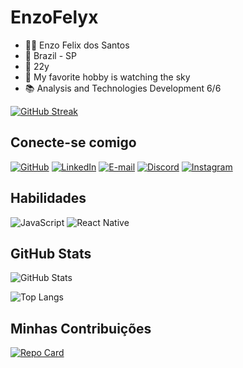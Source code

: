 # EnzoFelyx

- 👨‍💻 Enzo Felix dos Santos
- 📌 Brazil - SP
- 🌱 22y
- 🔭 My favorite hobby is watching the sky
- 📚 Analysis and Technologies Development 6/6

[![GitHub Streak](https://streak-stats.demolab.com/?user=EnzoFelyx&theme=bear&background=000&border=30A3DC&dates=FFF)](https://git.io/streak-stats)

## Conecte-se comigo

[![GitHub](https://img.shields.io/badge/GitHub-000?style=for-the-badge&logo=github&logoColor=0E76A8)](https://www.github.com/EnzoFelyx/)
[![LinkedIn](https://img.shields.io/badge/LinkedIn-FFF?style=for-the-badge&logo=linkedin&logoColor=0E76A8)](https://www.linkedin.com/in/enzofelyx/)
[![E-mail](https://img.shields.io/badge/-Email-000?style=for-the-badge&logo=microsoft-outlook&logoColor=FF00F6&color:FFF)](mailto:enzofelyx@gmail.com)
[![Discord](https://img.shields.io/badge/Discord-FFF?style=for-the-badge&logo=discord)](https://www.discord.com/in/enzu9641/)
[![Instagram](https://img.shields.io/badge/Instagram-FFF?style=for-the-badge&logo=instagram)](https://www.instagram.com/enzo_felyx/)

## Habilidades

![JavaScript](https://img.shields.io/badge/JavaScript-000?style=for-the-badge&logo=javascript)
![React Native](https://img.shields.io/badge/React-Native-000?style=for-the-badge&logo=React-Native)


## GitHub Stats

![GitHub Stats](https://github-readme-stats.vercel.app/api?username=EnzoFelyx&theme=transparent&bg_color=000&border_color=30A3DC&show_icons=true&icon_color=30A3DC&title_color=E94D5F&text_color=FFF)

![Top Langs](https://github-readme-stats-git-masterrstaa-rickstaa.vercel.app/api/top-langs/?username=EnzoFelyx&layout=compact&bg_color=000&border_color=30A3DC&title_color=E94D5F&text_color=FFF)

## Minhas Contribuições

[![Repo Card](https://github-readme-stats.vercel.app/api/pin/?username=EnzoFelyx&repo=voluntaryApp&bg_color=000&border_color=30A3DC&show_icons=true&icon_color=30A3DC&title_color=E94D5F&text_color=FFF)](https://github.com/SEUUSERNAME/SEUREPOSITORIO)
